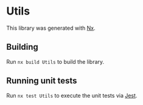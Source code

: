 # Utils

This library was generated with [Nx](https://nx.dev).

## Building

Run `nx build Utils` to build the library.

## Running unit tests

Run `nx test Utils` to execute the unit tests via [Jest](https://jestjs.io).
